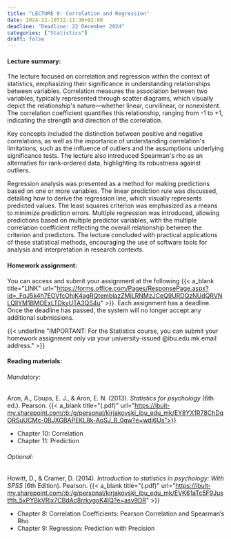 ```yaml
---
title: "LECTURE 9: Correlation and Regression"
date: 2024-12-10T22:11:36+02:00
deadline: "Deadline: 22 December 2024"
categories: ["Statistics"]
draft: false
---
```


#### Lecture summary:

The lecture focused on correlation and regression within the context of statistics, emphasizing their significance in understanding relationships between variables. Correlation measures the association between two variables, typically represented through scatter diagrams, which visually depict the relationship's nature—whether linear, curvilinear, or nonexistent. The correlation coefficient quantifies this relationship, ranging from -1 to +1, indicating the strength and direction of the correlation.

Key concepts included the distinction between positive and negative correlations, as well as the importance of understanding correlation's limitations, such as the influence of outliers and the assumptions underlying significance tests. The lecture also introduced Spearman's rho as an alternative for rank-ordered data, highlighting its robustness against outliers.

Regression analysis was presented as a method for making predictions based on one or more variables. The linear prediction rule was discussed, detailing how to derive the regression line, which visually represents predicted values. The least squares criterion was emphasized as a means to minimize prediction errors. Multiple regression was introduced, allowing predictions based on multiple predictor variables, with the multiple correlation coefficient reflecting the overall relationship between the criterion and predictors. The lecture concluded with practical applications of these statistical methods, encouraging the use of software tools for analysis and interpretation in research contexts.

#### Homework assignment:

You can access and submit your assignment at the following {{< a_blank title="LINK" url="https://forms.office.com/Pages/ResponsePage.aspx?id=_FqJ5k4h7EOVfcOhjK4agRQtemblazZMjLRNMzJCeQ9URDQzNUdQRVNLQllYM1BMOExLTDkyUTA3QS4u" >}}. Each assignment has a deadline. Once the deadline has passed, the system will no longer accept any additional submissions.

{{< underline "IMPORTANT: For the Statistics course, you can submit your homework assignment only via your university-issued @ibu.edu.mk email address." >}}

#### Reading materials:

###### Mandatory: 

Aron, A., Coups, E. J., & Aron, E. N. (2013). *Statistics for psychology* (6th ed.). Pearson. {{< a_blank title="(.pdf)" url="https://ibuit-my.sharepoint.com/:b:/g/personal/kirjakovski_ibu_edu_mk/EY8YX1R78ChDqORSuUCMc-0BJXGBAPEKL8k-AoSJ_B_0qw?e=wdi6Us">}}

* Chapter 10: Correlation
* Chapter 11: Prediction

###### Optional:

Howitt, D., & Cramer, D. (2014). *Introduction to statistics in psychology: With SPSS* (6th Edition). Pearson. {{< a_blank title="(.pdf)" url="https://ibuit-my.sharepoint.com/:b:/g/personal/kirjakovski_ibu_edu_mk/EVK61aTc5F9Justfth_5xPYBkVRlx7CBdAc8rrkygoK4IQ?e=asv9DR" >}}

* Chapter 8: Correlation Coefficients: Pearson Correlation and Spearman’s Rho
* Chapter 9: Regression: Prediction with Precision
